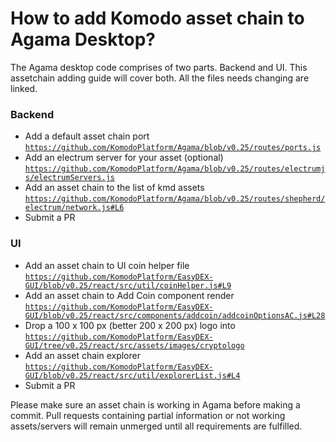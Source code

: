 # How to add Komodo asset chain to Agama Desktop?

The Agama desktop code comprises of two parts. Backend and UI. This assetchain adding guide will cover both. All the files needs changing are linked.

### Backend
- Add a default asset chain port [`https://github.com/KomodoPlatform/Agama/blob/v0.25/routes/ports.js`](https://github.com/KomodoPlatform/Agama/blob/v0.25/routes/ports.js)
- Add an electrum server for your asset (optional) [`https://github.com/KomodoPlatform/Agama/blob/v0.25/routes/electrumjs/electrumServers.js`](https://github.com/KomodoPlatform/Agama/blob/v0.25/routes/electrumjs/electrumServers.js)
- Add an asset chain to the list of kmd assets [`https://github.com/KomodoPlatform/Agama/blob/v0.25/routes/shepherd/electrum/network.js#L6`](https://github.com/KomodoPlatform/Agama/blob/v0.25/routes/shepherd/electrum/network.js#L6)
- Submit a PR

### UI
- Add an asset chain to UI coin helper file [`https://github.com/KomodoPlatform/EasyDEX-GUI/blob/v0.25/react/src/util/coinHelper.js#L9`](https://github.com/KomodoPlatform/EasyDEX-GUI/blob/v0.25/react/src/util/coinHelper.js#L9)
- Add an asset chain to Add Coin component render [`https://github.com/KomodoPlatform/EasyDEX-GUI/blob/v0.25/react/src/components/addcoin/addcoinOptionsAC.js#L28`](https://github.com/KomodoPlatform/EasyDEX-GUI/blob/v0.25/react/src/components/addcoin/addcoinOptionsAC.js#L28)
- Drop a 100 x 100 px (better 200 x 200 px) logo into [`https://github.com/KomodoPlatform/EasyDEX-GUI/tree/v0.25/react/src/assets/images/cryptologo`](https://github.com/KomodoPlatform/EasyDEX-GUI/tree/v0.25/react/src/assets/images/cryptologo)
- Add an asset chain explorer [`https://github.com/KomodoPlatform/EasyDEX-GUI/blob/v0.25/react/src/util/explorerList.js#L4`](https://github.com/KomodoPlatform/EasyDEX-GUI/blob/v0.25/react/src/util/explorerList.js#L4)
- Submit a PR

Please make sure an asset chain is working in Agama before making a commit. Pull requests containing partial information or not working assets/servers will remain unmerged until all requirements are fulfilled.